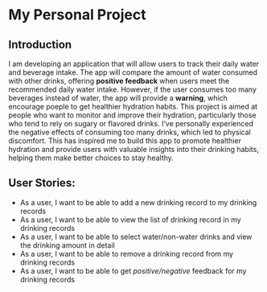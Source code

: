 # My Personal Project

## Introduction

I am developing an application that will allow users to track their daily water and beverage intake. The app will compare the amount of water consumed with other drinks, offering **positive feedback** when users meet the recommended daily water intake. However, if the user consumes too many beverages instead of water, the app will provide a **warning**, which encourage poeple to get healthier hydration habits. This project is aimed at people who want to monitor and improve their hydration, particularly those who tend to rely on sugary or flavored drinks. I’ve personally experienced the negative effects of consuming too many drinks, which led to physical discomfort. This has inspired me to build this app to promote healthier hydration and provide users with valuable insights into their drinking habits, helping them make better choices to stay healthy.


## User Stories:

- As a user, I want to be able to add a new drinking record to my drinking records
- As a user, I want to be able to view the list of drinking record in my drinking records
- As a user, I want to be able to select water/non-water drinks and view the drinking amount in detail
- As a user, I want to be able to remove a drinking record from my drinking records
- As a user, I want to be able to get *positive/negative* feedback for my drinking records
